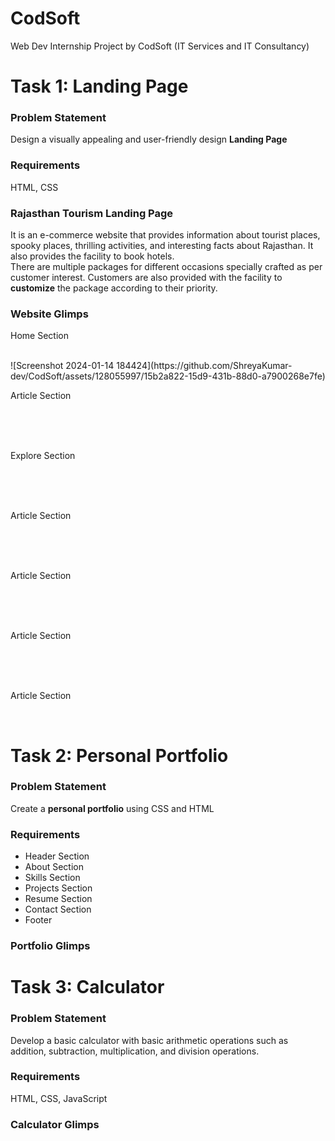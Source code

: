 # CodSoft
Web Dev Internship Project by CodSoft (IT Services and IT Consultancy)

# Task 1: Landing Page
<h3>Problem Statement</h3>
<p>Design a visually appealing and user-friendly design <b>Landing Page</b></p>

<h3>Requirements</h3>
<p>HTML, CSS</p>

<h3>Rajasthan Tourism Landing Page</h3>
<p>
It is an e-commerce website that provides information about tourist places, spooky places, thrilling activities, and interesting facts about Rajasthan. It also provides the facility to book hotels.<br>
There are multiple packages for different occasions specially crafted as per customer interest. Customers are also provided with the facility to <b>customize</b> the package according to their priority.
</p>

<h3>Website Glimps</h3>
<p>Home Section</p><br>
![Screenshot 2024-01-14 184424](https://github.com/ShreyaKumar-dev/CodSoft/assets/128055997/15b2a822-15d9-431b-88d0-a7900268e7fe)
<p>Article Section</p><br>
<br><br>
<p>Explore Section</p><br>
<br><br>
<p>Article Section</p><br>
<br><br>
<p>Article Section</p><br>
<br><br>
<p>Article Section</p><br>
<br><br>
<p>Article Section</p><br>

# Task 2: Personal Portfolio
<h3>Problem Statement</h3>
<p>Create a <b>personal portfolio</b> using CSS and HTML</p>

<h3>Requirements</h3>
<ul>
    <li>Header Section</li>
    <li>About Section</li>
    <li>Skills Section</li>
    <li>Projects Section</li>
    <li>Resume Section</li>
    <li>Contact Section</li>
    <li>Footer</li>
</ul>

<h3>Portfolio Glimps</h3>

# Task 3: Calculator
<h3>Problem Statement</h3>
<p>Develop a basic calculator with basic arithmetic operations such as addition, subtraction, multiplication, and division operations.</p>

<h3>Requirements</h3>
<p>HTML, CSS, JavaScript</p>

<h3>Calculator Glimps</h3>
